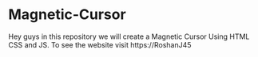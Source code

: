 # Magnetic-Cursor
Hey guys in this repository we will create a Magnetic Cursor Using HTML CSS and JS. To see the website visit https://RoshanJ45
